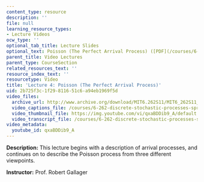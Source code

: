 ```yaml
---
content_type: resource
description: ''
file: null
learning_resource_types:
- Lecture Videos
ocw_type: ''
optional_tab_title: Lecture Slides
optional_text: Poisson (The Perfect Arrival Process) ([PDF](/courses/6-262-discrete-stochastic-processes-spring-2011/resources/mit6_262s11_lec04))
parent_title: Video Lectures
parent_type: CourseSection
related_resources_text: ''
resource_index_text: ''
resourcetype: Video
title: 'Lecture 4: Poisson (The Perfect Arrival Process)'
uid: 2b725f3c-1f29-8116-51c6-a94eb1969f5d
video_files:
  archive_url: http://www.archive.org/download/MIT6.262S11/MIT6_262S11_lec04_300k.mp4
  video_captions_file: /courses/6-262-discrete-stochastic-processes-spring-2011/97d50dc8e157558e88ee4a2e4434bcd8_qxaBDDib9_A.vtt
  video_thumbnail_file: https://img.youtube.com/vi/qxaBDDib9_A/default.jpg
  video_transcript_file: /courses/6-262-discrete-stochastic-processes-spring-2011/a936492143be4ed87a63249b1da67735_qxaBDDib9_A.pdf
video_metadata:
  youtube_id: qxaBDDib9_A
---
```


**Description:** This lecture begins with a description of arrival processes, and continues on to describe the Poisson process from three different viewpoints.

**Instructor:** Prof. Robert Gallager